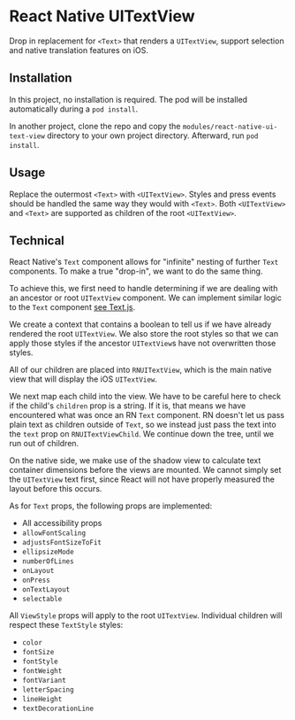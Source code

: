 # React Native UITextView

Drop in replacement for `<Text>` that renders a `UITextView`, support selection and native translation features on iOS.

## Installation

In this project, no installation is required. The pod will be installed automatically during a `pod install`.

In another project, clone the repo and copy the `modules/react-native-ui-text-view` directory to your own project
directory. Afterward, run `pod install`.

## Usage

Replace the outermost `<Text>` with `<UITextView>`. Styles and press events should be handled the same way they would
with `<Text>`. Both `<UITextView>` and `<Text>` are supported as children of the root `<UITextView>`.

## Technical

React Native's `Text` component allows for "infinite" nesting of further `Text` components. To make a true "drop-in",
we want to do the same thing.

To achieve this, we first need to handle determining if we are dealing with an ancestor or root `UITextView` component.
We can implement similar logic to the `Text` component [see Text.js](https://github.com/facebook/react-native/blob/7f2529de7bc9ab1617eaf571e950d0717c3102a6/packages/react-native/Libraries/Text/Text.js).

We create a context that contains a boolean to tell us if we have already rendered the root `UITextView`. We also store
the root styles so that we can apply those styles if the ancestor `UITextView`s have not overwritten those styles.

All of our children are placed into `RNUITextView`, which is the main native view that will display the iOS `UITextView`.

We next map each child into the view. We have to be careful here to check if the child's `children` prop is a string. If
it is, that means we have encountered what was once an RN `Text` component. RN doesn't let us pass plain text as
children outside of `Text`, so we instead just pass the text into the `text` prop on `RNUITextViewChild`. We continue 
down the tree, until we run out of children.

On the native side, we make use of the shadow view to calculate text container dimensions before the views are mounted.
We cannot simply set the `UITextView` text first, since React will not have properly measured the layout before this
occurs.


As for `Text` props, the following props are implemented:

- All accessibility props
- `allowFontScaling`
- `adjustsFontSizeToFit`
- `ellipsizeMode`
- `numberOfLines`
- `onLayout`
- `onPress`
- `onTextLayout`
- `selectable`

All `ViewStyle` props will apply to the root `UITextView`. Individual children will respect these `TextStyle` styles:

- `color`
- `fontSize`
- `fontStyle`
- `fontWeight`
- `fontVariant`
- `letterSpacing`
- `lineHeight`
- `textDecorationLine`
